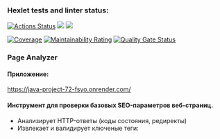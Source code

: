 ### Hexlet tests and linter status:
[![Actions Status](https://github.com/lagunova-julia/java-project-72/actions/workflows/hexlet-check.yml/badge.svg)](https://github.com/lagunova-julia/java-project-72/actions)
<a href="https://codeclimate.com/github/lagunova-julia/java-project-72/maintainability"><img src="https://api.codeclimate.com/v1/badges/f15203a5713b3aaa2206/maintainability" /></a>
<a href="https://codeclimate.com/github/lagunova-julia/java-project-72/test_coverage"><img src="https://api.codeclimate.com/v1/badges/f15203a5713b3aaa2206/test_coverage" /></a>

[![Coverage](https://sonarcloud.io/api/project_badges/measure?project=lagunova-julia_java-project-72&metric=coverage)](https://sonarcloud.io/summary/new_code?id=lagunova-julia_java-project-72)
[![Maintainability Rating](https://sonarcloud.io/api/project_badges/measure?project=lagunova-julia_java-project-72&metric=sqale_rating)](https://sonarcloud.io/summary/new_code?id=lagunova-julia_java-project-72)
[![Quality Gate Status](https://sonarcloud.io/api/project_badges/measure?project=lagunova-julia_java-project-72&metric=alert_status)](https://sonarcloud.io/summary/new_code?id=lagunova-julia_java-project-72)

### Page Analyzer
#### Приложение:
https://java-project-72-fsyo.onrender.com/

#### Инструмент для проверки базовых SEO-параметров веб-страниц.

- Анализирует HTTP-ответы (коды состояния, редиректы)
- Извлекает и валидирует ключеные теги: <title>, <h1>, meta description
- Результаты отображаются в сортируемой таблице
- Написан на Javalin (Java + JTE-шаблоны)